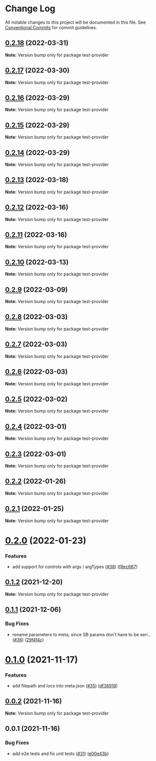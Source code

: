 # Change Log

All notable changes to this project will be documented in this file.
See [Conventional Commits](https://conventionalcommits.org) for commit guidelines.

## [0.2.18](https://github.com/tajo/ladle/compare/test-provider@0.2.17...test-provider@0.2.18) (2022-03-31)

**Note:** Version bump only for package test-provider

## [0.2.17](https://github.com/tajo/ladle/compare/test-provider@0.2.16...test-provider@0.2.17) (2022-03-30)

**Note:** Version bump only for package test-provider

## [0.2.16](https://github.com/tajo/ladle/compare/test-provider@0.2.15...test-provider@0.2.16) (2022-03-29)

**Note:** Version bump only for package test-provider

## [0.2.15](https://github.com/tajo/ladle/compare/test-provider@0.2.14...test-provider@0.2.15) (2022-03-29)

**Note:** Version bump only for package test-provider

## [0.2.14](https://github.com/tajo/ladle/compare/test-provider@0.2.13...test-provider@0.2.14) (2022-03-29)

**Note:** Version bump only for package test-provider

## [0.2.13](https://github.com/tajo/ladle/compare/test-provider@0.2.12...test-provider@0.2.13) (2022-03-18)

**Note:** Version bump only for package test-provider

## [0.2.12](https://github.com/tajo/ladle/compare/test-provider@0.2.11...test-provider@0.2.12) (2022-03-16)

**Note:** Version bump only for package test-provider

## [0.2.11](https://github.com/tajo/ladle/compare/test-provider@0.2.10...test-provider@0.2.11) (2022-03-16)

**Note:** Version bump only for package test-provider

## [0.2.10](https://github.com/tajo/ladle/compare/test-provider@0.2.9...test-provider@0.2.10) (2022-03-13)

**Note:** Version bump only for package test-provider

## [0.2.9](https://github.com/tajo/ladle/compare/test-provider@0.2.8...test-provider@0.2.9) (2022-03-09)

**Note:** Version bump only for package test-provider

## [0.2.8](https://github.com/tajo/ladle/compare/test-provider@0.2.7...test-provider@0.2.8) (2022-03-03)

**Note:** Version bump only for package test-provider

## [0.2.7](https://github.com/tajo/ladle/compare/test-provider@0.2.6...test-provider@0.2.7) (2022-03-03)

**Note:** Version bump only for package test-provider

## [0.2.6](https://github.com/tajo/ladle/compare/test-provider@0.2.5...test-provider@0.2.6) (2022-03-03)

**Note:** Version bump only for package test-provider

## [0.2.5](https://github.com/tajo/ladle/compare/test-provider@0.2.4...test-provider@0.2.5) (2022-03-02)

**Note:** Version bump only for package test-provider

## [0.2.4](https://github.com/tajo/ladle/compare/test-provider@0.2.3...test-provider@0.2.4) (2022-03-01)

**Note:** Version bump only for package test-provider

## [0.2.3](https://github.com/tajo/ladle/compare/test-provider@0.2.2...test-provider@0.2.3) (2022-03-01)

**Note:** Version bump only for package test-provider

## [0.2.2](https://github.com/tajo/ladle/compare/test-provider@0.2.1...test-provider@0.2.2) (2022-01-26)

**Note:** Version bump only for package test-provider

## [0.2.1](https://github.com/tajo/ladle/compare/test-provider@0.2.0...test-provider@0.2.1) (2022-01-25)

**Note:** Version bump only for package test-provider

# [0.2.0](https://github.com/tajo/ladle/compare/test-provider@0.1.2...test-provider@0.2.0) (2022-01-23)

### Features

- add support for controls with args / argTypes ([#38](https://github.com/tajo/ladle/issues/38)) ([f8ec667](https://github.com/tajo/ladle/commit/f8ec6679fe7fcd508ca445dbca449549920caba8))

## [0.1.2](https://github.com/tajo/ladle/compare/test-provider@0.1.1...test-provider@0.1.2) (2021-12-20)

**Note:** Version bump only for package test-provider

## [0.1.1](https://github.com/tajo/ladle/compare/test-provider@0.1.0...test-provider@0.1.1) (2021-12-06)

### Bug Fixes

- rename parameters to meta, since SB params don't have to be seri… ([#36](https://github.com/tajo/ladle/issues/36)) ([29f4f4c](https://github.com/tajo/ladle/commit/29f4f4c596dddc3cce059d4292b51938eaa978d7))

# [0.1.0](https://github.com/tajo/ladle/compare/test-provider@0.0.2...test-provider@0.1.0) (2021-11-17)

### Features

- add filepath and locs into meta.json ([#35](https://github.com/tajo/ladle/issues/35)) ([df38918](https://github.com/tajo/ladle/commit/df3891850ed5db10c03baac97b423e54baa87821))

## [0.0.2](https://github.com/tajo/ladle/compare/test-provider@0.0.1...test-provider@0.0.2) (2021-11-16)

**Note:** Version bump only for package test-provider

## 0.0.1 (2021-11-16)

### Bug Fixes

- add e2e tests and fix unit tests ([#31](https://github.com/tajo/ladle/issues/31)) ([e00e43b](https://github.com/tajo/ladle/commit/e00e43be76b1385b0a72fe44bd71029925c873e1))
